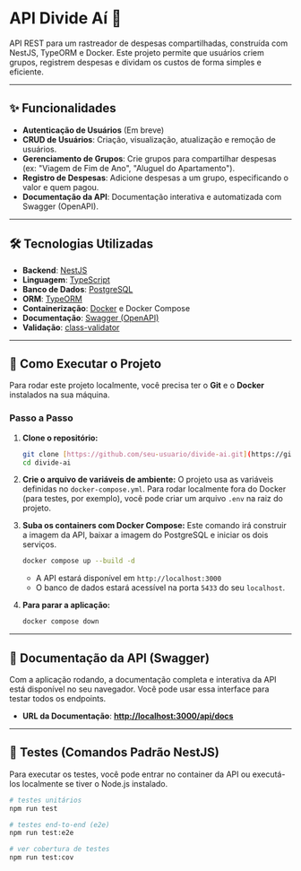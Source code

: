 # API Divide Aí 💸

API REST para um rastreador de despesas compartilhadas, construída com NestJS, TypeORM e Docker. Este projeto permite que usuários criem grupos, registrem despesas e dividam os custos de forma simples e eficiente.

---

## ✨ Funcionalidades

- **Autenticação de Usuários** (Em breve)
- **CRUD de Usuários**: Criação, visualização, atualização e remoção de usuários.
- **Gerenciamento de Grupos**: Crie grupos para compartilhar despesas (ex: "Viagem de Fim de Ano", "Aluguel do Apartamento").
- **Registro de Despesas**: Adicione despesas a um grupo, especificando o valor e quem pagou.
- **Documentação da API**: Documentação interativa e automatizada com Swagger (OpenAPI).

---

## 🛠️ Tecnologias Utilizadas

- **Backend**: [NestJS](https://nestjs.com/)
- **Linguagem**: [TypeScript](https://www.typescriptlang.org/)
- **Banco de Dados**: [PostgreSQL](https://www.postgresql.org/)
- **ORM**: [TypeORM](https://typeorm.io/)
- **Containerização**: [Docker](https://www.docker.com/) e Docker Compose
- **Documentação**: [Swagger (OpenAPI)](https://swagger.io/)
- **Validação**: [class-validator](https://github.com/typestack/class-validator)

---

## 🚀 Como Executar o Projeto

Para rodar este projeto localmente, você precisa ter o **Git** e o **Docker** instalados na sua máquina.

### Passo a Passo

1.  **Clone o repositório:**
    ```bash
    git clone [https://github.com/seu-usuario/divide-ai.git](https://github.com/seu-usuario/divide-ai.git)
    cd divide-ai
    ```

2.  **Crie o arquivo de variáveis de ambiente:**
    O projeto usa as variáveis definidas no `docker-compose.yml`. Para rodar localmente fora do Docker (para testes, por exemplo), você pode criar um arquivo `.env` na raiz do projeto.

3.  **Suba os containers com Docker Compose:**
    Este comando irá construir a imagem da API, baixar a imagem do PostgreSQL e iniciar os dois serviços.
    ```bash
    docker compose up --build -d
    ```

    - A API estará disponível em `http://localhost:3000`
    - O banco de dados estará acessível na porta `5433` do seu `localhost`.

4.  **Para parar a aplicação:**
    ```bash
    docker compose down
    ```

---

## 📖 Documentação da API (Swagger)

Com a aplicação rodando, a documentação completa e interativa da API está disponível no seu navegador. Você pode usar essa interface para testar todos os endpoints.

- **URL da Documentação**: [**http://localhost:3000/api/docs**](http://localhost:3000/api/docs)



---

## 🧪 Testes (Comandos Padrão NestJS)

Para executar os testes, você pode entrar no container da API ou executá-los localmente se tiver o Node.js instalado.

```bash
# testes unitários
npm run test

# testes end-to-end (e2e)
npm run test:e2e

# ver cobertura de testes
npm run test:cov